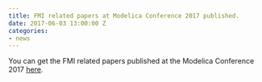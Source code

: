```yaml
---
title: FMI related papers at Modelica Conference 2017 published.
date: 2017-06-03 13:00:00 Z
categories:
- news
---
```


You can get the FMI related papers published at the Modelica Conference 2017 [here](http://fmi-standard.org/literature).

